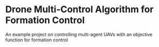 # Drone Multi-Control Algorithm for Formation Control
An example project on controlling multi-agent UAVs with an objective function for formation control
